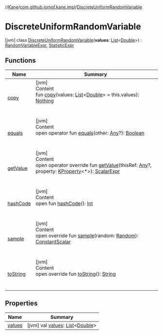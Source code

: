 //[Kane](../../index.md)/[com.github.jomof.kane.impl](../index.md)/[DiscreteUniformRandomVariable](index.md)



# DiscreteUniformRandomVariable  
 [jvm] class [DiscreteUniformRandomVariable](index.md)(**values**: [List](https://kotlinlang.org/api/latest/jvm/stdlib/kotlin.collections/-list/index.html)<[Double](https://kotlinlang.org/api/latest/jvm/stdlib/kotlin/-double/index.html)>) : [RandomVariableExpr](../-random-variable-expr/index.md), [StatisticExpr](../../com.github.jomof.kane/-statistic-expr/index.md)   


## Functions  
  
|  Name|  Summary| 
|---|---|
| <a name="com.github.jomof.kane.impl/DiscreteUniformRandomVariable/copy/#kotlin.collections.List[kotlin.Double]/PointingToDeclaration/"></a>[copy](copy.md)| <a name="com.github.jomof.kane.impl/DiscreteUniformRandomVariable/copy/#kotlin.collections.List[kotlin.Double]/PointingToDeclaration/"></a>[jvm]  <br>Content  <br>fun [copy](copy.md)(values: [List](https://kotlinlang.org/api/latest/jvm/stdlib/kotlin.collections/-list/index.html)<[Double](https://kotlinlang.org/api/latest/jvm/stdlib/kotlin/-double/index.html)> = this.values): [Nothing](https://kotlinlang.org/api/latest/jvm/stdlib/kotlin/-nothing/index.html)  <br><br><br>
| <a name="kotlin/Any/equals/#kotlin.Any?/PointingToDeclaration/"></a>[equals](../../com.github.jomof.kane.impl.visitor/-difference-visitor/index.md#%5Bkotlin%2FAny%2Fequals%2F%23kotlin.Any%3F%2FPointingToDeclaration%2F%5D%2FFunctions%2F-1709950307)| <a name="kotlin/Any/equals/#kotlin.Any?/PointingToDeclaration/"></a>[jvm]  <br>Content  <br>open operator fun [equals](../../com.github.jomof.kane.impl.visitor/-difference-visitor/index.md#%5Bkotlin%2FAny%2Fequals%2F%23kotlin.Any%3F%2FPointingToDeclaration%2F%5D%2FFunctions%2F-1709950307)(other: [Any](https://kotlinlang.org/api/latest/jvm/stdlib/kotlin/-any/index.html)?): [Boolean](https://kotlinlang.org/api/latest/jvm/stdlib/kotlin/-boolean/index.html)  <br><br><br>
| <a name="com.github.jomof.kane.impl/DiscreteUniformRandomVariable/getValue/#kotlin.Any?#kotlin.reflect.KProperty[*]/PointingToDeclaration/"></a>[getValue](get-value.md)| <a name="com.github.jomof.kane.impl/DiscreteUniformRandomVariable/getValue/#kotlin.Any?#kotlin.reflect.KProperty[*]/PointingToDeclaration/"></a>[jvm]  <br>Content  <br>open operator override fun [getValue](get-value.md)(thisRef: [Any](https://kotlinlang.org/api/latest/jvm/stdlib/kotlin/-any/index.html)?, property: [KProperty](https://kotlinlang.org/api/latest/jvm/stdlib/kotlin.reflect/-k-property/index.html)<*>): [ScalarExpr](../../com.github.jomof.kane/-scalar-expr/index.md)  <br><br><br>
| <a name="kotlin/Any/hashCode/#/PointingToDeclaration/"></a>[hashCode](../../com.github.jomof.kane.impl.visitor/-difference-visitor/index.md#%5Bkotlin%2FAny%2FhashCode%2F%23%2FPointingToDeclaration%2F%5D%2FFunctions%2F-1709950307)| <a name="kotlin/Any/hashCode/#/PointingToDeclaration/"></a>[jvm]  <br>Content  <br>open fun [hashCode](../../com.github.jomof.kane.impl.visitor/-difference-visitor/index.md#%5Bkotlin%2FAny%2FhashCode%2F%23%2FPointingToDeclaration%2F%5D%2FFunctions%2F-1709950307)(): [Int](https://kotlinlang.org/api/latest/jvm/stdlib/kotlin/-int/index.html)  <br><br><br>
| <a name="com.github.jomof.kane.impl/DiscreteUniformRandomVariable/sample/#kotlin.random.Random/PointingToDeclaration/"></a>[sample](sample.md)| <a name="com.github.jomof.kane.impl/DiscreteUniformRandomVariable/sample/#kotlin.random.Random/PointingToDeclaration/"></a>[jvm]  <br>Content  <br>open override fun [sample](sample.md)(random: [Random](https://kotlinlang.org/api/latest/jvm/stdlib/kotlin.random/-random/index.html)): [ConstantScalar](../-constant-scalar/index.md)  <br><br><br>
| <a name="com.github.jomof.kane.impl/DiscreteUniformRandomVariable/toString/#/PointingToDeclaration/"></a>[toString](to-string.md)| <a name="com.github.jomof.kane.impl/DiscreteUniformRandomVariable/toString/#/PointingToDeclaration/"></a>[jvm]  <br>Content  <br>open override fun [toString](to-string.md)(): [String](https://kotlinlang.org/api/latest/jvm/stdlib/kotlin/-string/index.html)  <br><br><br>


## Properties  
  
|  Name|  Summary| 
|---|---|
| <a name="com.github.jomof.kane.impl/DiscreteUniformRandomVariable/values/#/PointingToDeclaration/"></a>[values](values.md)| <a name="com.github.jomof.kane.impl/DiscreteUniformRandomVariable/values/#/PointingToDeclaration/"></a> [jvm] val [values](values.md): [List](https://kotlinlang.org/api/latest/jvm/stdlib/kotlin.collections/-list/index.html)<[Double](https://kotlinlang.org/api/latest/jvm/stdlib/kotlin/-double/index.html)>   <br>

